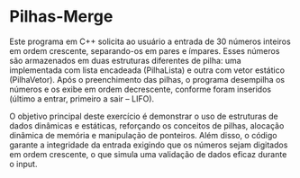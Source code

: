 # Pilhas-Merge
Este programa em C++ solicita ao usuário a entrada de 30 números inteiros em ordem crescente, separando-os em pares e ímpares. Esses números são armazenados em duas estruturas diferentes de pilha: uma implementada com lista encadeada (PilhaLista) e outra com vetor estático (PilhaVetor). Após o preenchimento das pilhas, o programa desempilha os números e os exibe em ordem decrescente, conforme foram inseridos (último a entrar, primeiro a sair – LIFO).

O objetivo principal deste exercício é demonstrar o uso de estruturas de dados dinâmicas e estáticas, reforçando os conceitos de pilhas, alocação dinâmica de memória e manipulação de ponteiros. Além disso, o código garante a integridade da entrada exigindo que os números sejam digitados em ordem crescente, o que simula uma validação de dados eficaz durante o input.

